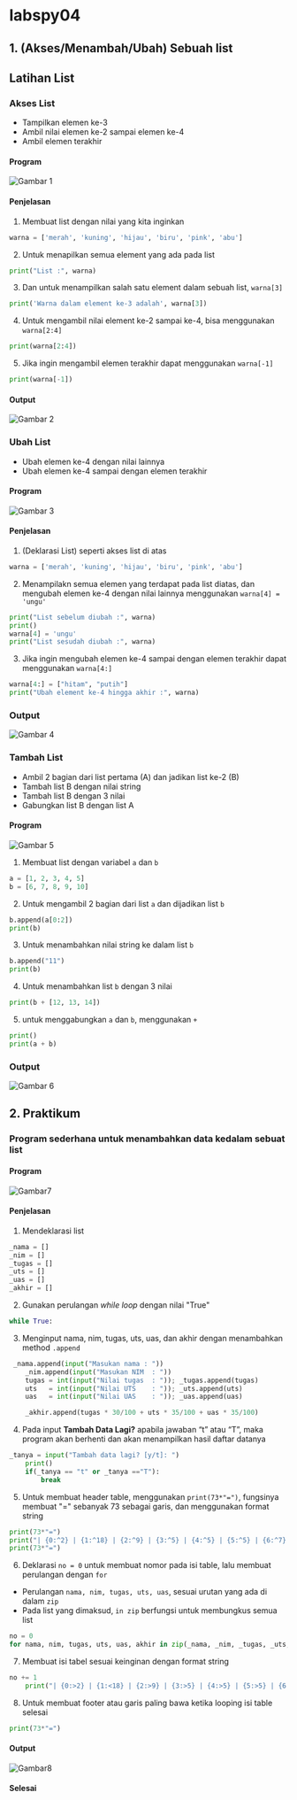 # labspy04
## 1. (Akses/Menambah/Ubah) Sebuah list
## Latihan List

### Akses List
- Tampilkan elemen ke-3
- Ambil nilai elemen ke-2 sampai elemen ke-4
- Ambil elemen terakhir

#### Program
![Gambar 1](screenshots/ss1.jpg)

#### Penjelasan
1. Membuat list dengan nilai yang kita inginkan
```python
warna = ['merah', 'kuning', 'hijau', 'biru', 'pink', 'abu']
```

2. Untuk menapilkan semua element yang ada pada list
```python
print("List :", warna)
```

3. Dan untuk menampilkan salah satu element dalam sebuah list, `warna[3]`
```python
print('Warna dalam element ke-3 adalah', warna[3])
```

4. Untuk mengambil nilai element ke-2 sampai ke-4, bisa menggunakan `warna[2:4]`
```python
print(warna[2:4])
```

5. Jika ingin mengambil elemen terakhir dapat menggunakan `warna[-1]`
```python
print(warna[-1])
```

#### Output
![Gambar 2](screenshots/sss1.jpg)

###  Ubah List
- Ubah elemen ke-4 dengan nilai lainnya
- Ubah elemen ke-4 sampai dengan elemen terakhir

#### Program
![Gambar 3](screenshots/ss2.jpg)

#### Penjelasan
1. (Deklarasi List) seperti akses list di atas
```python
warna = ['merah', 'kuning', 'hijau', 'biru', 'pink', 'abu']
```

2. Menampilakn semua elemen yang terdapat pada list diatas, dan mengubah elemen ke-4 dengan nilai lainnya menggunakan `warna[4] = 'ungu'`
```python
print("List sebelum diubah :", warna)
print()
warna[4] = 'ungu'
print("List sesudah diubah :", warna)
```

3. Jika ingin mengubah elemen ke-4 sampai dengan elemen terakhir dapat menggunakan `warna[4:]`
```python
warna[4:] = ["hitam", "putih"]
print("Ubah element ke-4 hingga akhir :", warna)
```

### Output
![Gambar 4](screenshots/ss3.jpg)

### Tambah List
- Ambil 2 bagian dari list pertama (A) dan jadikan list ke-2 (B)
- Tambah list B dengan nilai string
- Tambah list B dengan 3 nilai
- Gabungkan list B dengan list A

#### Program
![Gambar 5](screenshots/ss4.jpg)

1. Membuat list dengan variabel `a` dan `b`
```python
a = [1, 2, 3, 4, 5]
b = [6, 7, 8, 9, 10]
```

2.  Untuk mengambil 2 bagian dari list `a`  dan dijadikan list  `b`
```python
b.append(a[0:2])
print(b)
```

3. Untuk menambahkan nilai string ke dalam list `b`
```python
b.append("11")
print(b)
```

4. Untuk menambahkan list  `b` dengan 3 nilai
```python
print(b + [12, 13, 14])
```

5. untuk menggabungkan `a` dan `b`, menggunakan `+`
```python
print()
print(a + b)
```

### Output
![Gambar 6 ](screenshots/ss5.jpg)



## 2. Praktikum
### Program sederhana untuk menambahkan data kedalam sebuat list 
#### Program
![Gambar7](screenshots/ss6.jpg)

#### Penjelasan
1. Mendeklarasi list
```python
_nama = []
_nim = []
_tugas = []
_uts = []
_uas = []
_akhir = []
```

2. Gunakan perulangan _while loop_ dengan nilai "True"
```python
while True:
```

3. Menginput nama, nim, tugas, uts, uas, dan akhir dengan menambahkan method `.append`
```python
 _nama.append(input("Masukan nama : "))
    _nim.append(input("Masukan NIM  : "))
    tugas = int(input("Nilai tugas  : ")); _tugas.append(tugas)
    uts   = int(input("Nilai UTS    : ")); _uts.append(uts)
    uas   = int(input("Nilai UAS    : ")); _uas.append(uas)

    _akhir.append(tugas * 30/100 + uts * 35/100 + uas * 35/100)
```

4. Pada input <b>Tambah Data Lagi?</b> apabila jawaban “t” atau “T”, maka program akan berhenti dan akan menampilkan hasil daftar datanya
```python
_tanya = input("Tambah data lagi? [y/t]: ")
    print()
    if(_tanya == "t" or _tanya =="T"):
        break
```

5. Untuk membuat header table, menggunakan `print(73*"=")`, fungsinya membuat "=" sebanyak 73 sebagai garis, dan menggunakan format string
```python
print(73*"=")
print("| {0:^2} | {1:^18} | {2:^9} | {3:^5} | {4:^5} | {5:^5} | {6:^7} |".format("No", "Nama", "NIM", "Tugas", "UTS", "UAS", "Akhir"))
print(73*"=")
```

6. Deklarasi `no = 0` untuk membuat nomor pada isi table, lalu membuat perulangan dengan `for`
- Perulangan `nama, nim, tugas, uts, uas`, sesuai urutan yang ada di dalam `zip`
- Pada list yang dimaksud, `in zip` berfungsi untuk membungkus semua list
```python
no = 0
for nama, nim, tugas, uts, uas, akhir in zip(_nama, _nim, _tugas, _uts, _uas, _akhir):
```

7. Membuat isi tabel sesuai keinginan dengan format string
```python
no += 1    
    print("| {0:>2} | {1:<18} | {2:>9} | {3:>5} | {4:>5} | {5:>5} | {6:>7.2f} |".format(no, nama, nim, tugas, uts, uas, akhir))
```

8. Untuk membuat footer atau garis paling bawa ketika looping isi table selesai
```python
print(73*"=")
```

#### Output
![Gambar8](screenshots/ss7.jpg)

#### Selesai
